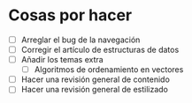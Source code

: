 # Cosas por hacer
+ [ ] Arreglar el bug de la navegación
+ [ ] Corregir el artículo de estructuras de datos
+ [ ] Añadir los temas extra
    - [ ] Algoritmos de ordenamiento en vectores
+ [ ] Hacer una revisión general de contenido
+ [ ] Hacer una revisión general de estilizado
